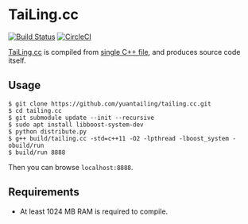 # TaiLing.cc

[![Build Status](https://travis-ci.com/yuantailing/tailing.cc.svg?branch=master)](https://travis-ci.com/yuantailing/tailing.cc)
[![CircleCI](https://circleci.com/gh/yuantailing/tailing.cc.svg?style=svg)](https://circleci.com/gh/yuantailing/tailing.cc)

[TaiLing.cc](http://tailing.cc/) is compiled from [single C++ file](http://tailing.cc/tailing.cc), and produces source code itself.

## Usage

```console
$ git clone https://github.com/yuantailing/tailing.cc.git
$ cd tailing.cc
$ git submodule update --init --recursive
$ sudo apt install libboost-system-dev
$ python distribute.py
$ g++ build/tailing.cc -std=c++11 -O2 -lpthread -lboost_system -obuild/run
$ build/run 8888
```

Then you can browse `localhost:8888`.

## Requirements

 - At least 1024 MB RAM is required to compile.
